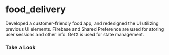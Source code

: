# food_delivery

Developed a customer-friendly food app, and redesigned the UI utilizing previous UI elements. Firebase and Shared Preference are used for storing user sessions and other info. GetX is used for state management. 

### Take a Look
<img stc="https://github.com/md-ruhulamin/food_delivery/blob/main/foodapp_figma.png"/>

